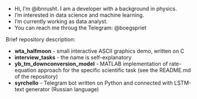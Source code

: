 - Hi, I’m @ibnrusht. I am a developer with a background in physics.
- I’m interested in data science and machine learning.
- I’m currently working as data analyst.
- You can reach me throug the Telegram: @boegspriet 

Brief repository description:

- <b>wta_halfmoon</b> - small interactive ASCII graphics demo, written on C
- <b>interview_tasks</b> - the name is self-explanatory
- <b>yb_tm_downconversion_model</b> - MATLAB implementation of rate-equation approach for the specific scientific task (see the README.md of the repository)
- <b>syrchello</b> - Telegram bot written on Python and connected with LSTM-text generator (Russian language)

<!---
ibnrusht/ibnrusht is a ✨ special ✨ repository because its `README.md` (this file) appears on your GitHub profile.
You can click the Preview link to take a look at your changes.
--->
